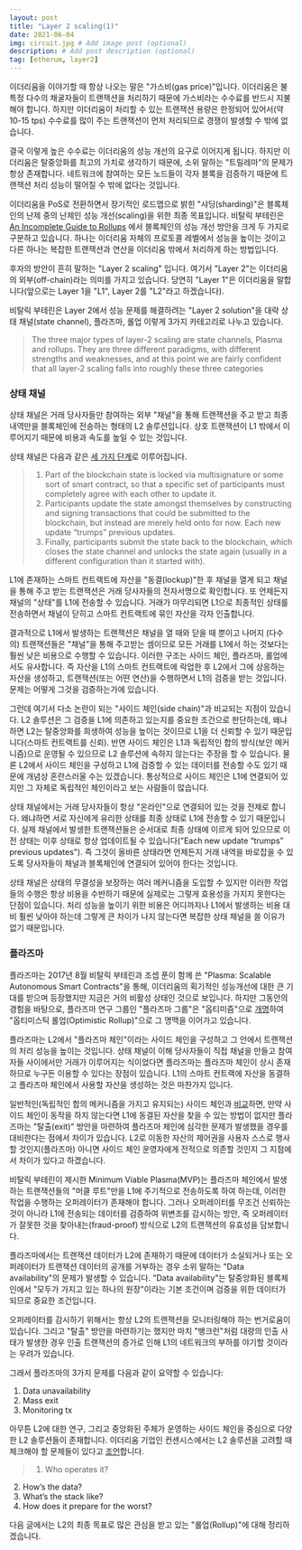 ```yaml
---
layout: post
title: "Layer 2 scaling(1)"
date: 2021-06-04
img: circuit.jpg # Add image post (optional)
description: # Add post description (optional)
tag: [etherum, layer2]
---
```


이더리움을 이야기할 때 항상 나오는 말은 "가스비(gas price)"입니다. 이더리움은 불특정 다수의 채굴자들이 트랜잭션을 처리하기 때문에 가스비라는 수수료를 반드시 지불해야 합니다. 하지만 이더리움이 처리할 수 있는 트랜잭션 용량은 한정되어 있어서(약 10-15 tps) 수수료를 많이 주는 트랜잭션이 먼저 처리되므로 경쟁이 발생할 수 밖에 없습니다.  

결국 이렇게 높은 수수료는 이더리움의 성능 개선의 요구로 이어지게 됩니다. 하지만 이더리움은 탈중앙화를 최고의 가치로 생각하기 때문에, 소위 말하는 "트릴레마"의 문제가 
항상 존재합니다. 네트워크에 참여하는 모든 노드들이 각자 블록을 검증하기 때문에 트랜잭션 처리 성능이 떨어질 수 밖에 없다는 것입니다.

이더리움을 PoS로 전환하면서 장기적인 로드맵으로 밝힌 "샤딩(sharding)"은 블록체인의 난제 중의 난제인 성능 개선(scaling)을 위한 최종 목표입니다. 비탈릭 부테린은 
[An Incomplete Guide to Rollups][guide_l2] 에서 블록체인의 성능 개선 방안을 크게 두 가지로 구분하고 있습니다. 하나는 이더리움 자체의 프로토콜 레벨에서 성능을 높이는 것이고 다른 하나는 복잡한 트랜잭션과 연산을 이더리움 밖에서 처리하게 하는 방법입니다.

후자의 방안이 흔히 말하는 "Layer 2 scaling" 입니다. 여기서 "Layer 2"는 이더리움의 외부(off-chain)라는 의미를 가지고 있습니다. 당연히 "Layer 1"은 이더리움을 말합니다(앞으로는 Layer 1을 "L1", Layer 2를 "L2"라고 하겠습니다).  

비탈릭 부테린은 Layer 2에서 성능 문제를 해결하려는 "Layer 2 solution"을 대략 상태 채널(state channel), 플라즈마, 롤업 이렇게 3가지 카테고리로 나누고 있습니다.

>The three major types of layer-2 scaling are state channels, Plasma and rollups. They are three different paradigms, with different strengths and weaknesses, and at this point we are fairly confident that all layer-2 scaling falls into roughly these three categories



### 상태 채널

상태 채널은 거래 당사자들만 참여하는 외부 "채널"을 통해 트랜잭션을 주고 받고 최종 내역만을 블록체인에 전송하는 형태의 L2 솔루션입니다. 
상호 트랜잭션이 L1 밖에서 이루어지기 때문에 비용과 속도를 높일 수 있는 것입니다.

상태 채널은 다음과 같은 [세 가지 단계][state_channel]로 이루어집니다.

>1. Part of the blockchain state is locked via multisignature or some sort of smart contract, so that a specific set of participants must completely agree with each other to update it.
>2. Participants update the state amongst themselves by constructing and signing transactions that could be submitted to the blockchain, but instead are merely held onto for now. Each new update “trumps” previous updates.
>3. Finally, participants submit the state back to the blockchain, which closes the state channel and unlocks the state again (usually in a different configuration than it started with).


L1에 존재하는 스마트 컨트랙트에 자산을 "동결(lockup)"한 후 채널을 열게 되고 채널을 통해 주고 받는 트랜잭션은 거래 당사자들의 전자서명으로 확인합니다. 또 언제든지 채널의 "상태"를 L1에 전송할 수 있습니다. 거래가 마무리되면 L1으로 최종적인 상태를 전송하면서 채널이 닫히고 스마트 컨트랙트에 묶인 자산을 각자 인출합니다.


결과적으로 L1에서 발생하는 트랜잭션은 채널을 열 때와 닫을 때 뿐이고 나머지 (다수의) 트랜잭션들은 "채널"을 통해 주고받는 셈이므로 모든 거래를 L1에서 하는 것보다는 훨씬 낮은 비용으로 수행할 수 있습니다. 이러한 구조는 사이드 체인, 플라즈마, 롤업에서도 유사합니다. 즉 자산을 L1의 스마트 컨트랙트에 락업한 후 L2에서 그에 상응하는 자산을 생성하고, 트랜잭션(또는 어떤 연산)을 수행하면서 L1의 검증을 받는 것입니다. 문제는 어떻게 그것을 검증하는가에 있습니다.

그런데 여기서 다소 논란이 되는 "사이드 체인(side chain)"과 비교되는 지점이 있습니다. L2 솔루션은 그 검증을 L1에 의존하고 있는지를 중요한 조건으로 판단하는데, 왜냐하면 L2는 탈중앙화를 희생하여 성능을 높이는 것이므로 L1을 더 신뢰할 수 있기 때문입니다(스마트 컨트랙트를 신뢰). 반면 사이드 체인은 L1과 독립적인 합의 방식(보안 메커니즘)으로 운영될 수 있으므로 L2 솔루션에 속하지 않는다는 주장을 할 수 있습니다. 물론 L2에서 사이드 체인을 구성하고 L1에 검증할 수 있는 데이터를 전송할 수도 있기 때문에 개념상 혼란스러울 수는 있겠습니다. 통상적으로 사이드 체인은 L1에 연결되어 있지만 그 자체로 독립적인 체인이라고 보는 사람들이 많습니다.

상태 채널에서는 거래 당사자들이 항상 "온라인"으로 연결되어 있는 것을 전제로 합니다. 왜냐하면 서로 자신에게 유리한 상태를 최종 상태로 L1에 전송할 수 있기 때문입니다. 실제 채널에서 발생한 트랜잭션들은 순서대로 최종 상태에 이르게 되어 있으므로 이전 상태는 이후 상태로 항상 업데이트될 수 있습니다("Each new update “trumps” previous updates"). 즉 그것이 올바른 상태라면 언제든지 거래 내역을 바로잡을 수 있도록 당사자들이 채널과 블록체인에 연결되어 있어야 한다는 것입니다. 

상태 채널은 상태의 무결성을 보장하는 여러 메커니즘을 도입할 수 있지만 이러한 작업들의 수행은 항상 비용을 수반하기 때문에 실제로는 그렇게 효용성을 가지지 못한다는 
단점이 있습니다. 처리 성능을 높이기 위한 비용은 어디까지나 L1에서 발생하는 비용 대비 훨씬 낮아야 하는데 그렇게 큰 차이가 나지 않는다면 
복잡한 상태 채널을 쓸 이유가 없기 때문입니다.


### 플라즈마  

플라즈마는 2017년 8월 비탈릭 부테린과 조셉 푼이 함께 쓴 "Plasma: Scalable Autonomous Smart Contracts"을 통해, 이더리움의 획기적인 성능개선에 대한 큰 기대를 받으며 등장했지만 지금은 거의 비활성 상태인 것으로 보입니다. 하지만 그동안의 경험을 바탕으로, 플라즈마 연구 그룹인 "플라즈마 그룹"은 "옵티미즘"으로 [개명](https://medium.com/ethereum-optimism/optimism-cd9bea61a3ee)하여 "옵티미스틱 롤업(Optimistic Rollup)"으로 그 명맥을 이어가고 있습니다.

플라즈마는 L2에서 "플라즈마 체인"이라는 사이드 체인을 구성하고 그 안에서 트랜잭션의 처리 성능을 높이는 것입니다. 상태 채널이 이해 당사자들이 직접 채널을 만들고 참여자들 사이에서만 거래가 이루어지는 식이었다면 플라즈마는 플라즈마 체인이 상시 존재하므로 누구든 이용할 수 있다는 장점이 있습니다. L1의 스마트 컨트랙에 자산을 동결하고 플라즈마 체인에서 사용할 자산을 생성하는 것은 마찬가지 입니다.  

일반적인(독립적인 합의 메커니즘을 가지고 유지되는) 사이드 체인과 [비교][plasma]하면, 만약 사이드 체인이 동작을 하지 않는다면 L1에 동결된 자산을 찾을 수 있는 방법이 없지만 플라즈마는 "탈출(exit)" 방안을 마련하여 플라즈마 체인에 심각한 문제가 발생했을 경우를 대비한다는 점에서 차이가 있습니다. L2로 이동한 자산의 제어권을 사용자 스스로 행사할 것인지(플라즈마) 아니면 사이드 체인 운영자에게 전적으로 의존할 것인지 그 지점에서 차이가 있다고 하겠습니다.

비탈릭 부테린이 제시한 Minimum Viable Plasma(MVP)는 플라즈마 체인에서 발생하는 트랜잭션들의 "머클 루트"만을 L1에 주기적으로 전송하도록 하여 하는데, 이러한 작업을 수행하는 오퍼레이터가 존재해야 합니다. 그러나 오퍼레이터를 무조건 신뢰하는 것이 아니라 L1에 전송되는 데이터를 검증하여 위변조를 감시하는 방안, 즉 오퍼레이터가 잘못한 것을 찾아내는(fraud-proof) 방식으로 L2의 트랜잭션의 유효성을 담보합니다. 

플라즈마에서는 트랜잭션 데이터가 L2에 존재하기 때문에 데이터가 소실되거나 또는 오퍼레이터가 트랜잭션 데이터의 공개를 거부하는 경우 소위 말하는 "Data availability"의 문제가 발생할 수 있습니다. "Data availability"는 탈중앙화된 블록체인에서 "모두가 가지고 있는 하나의 원장"이라는 기본 조건이며 검증을 위한 데이터가 되므로 중요한 조건입니다. 

오퍼레이터를 감시하기 위해서는 항상 L2의 트랜잭션을 모니터링해야 하는 번거로움이 있습니다. 그리고 "탈출" 방안을 마련하기는 했지만 마치 "뱅크런"처럼 대량의 인출 사태가 발생한 경우 인출 트랜잭션의 증가로 인해 L1의 네트워크의 부하를 야기할 것이라는 우려가 있습니다.

그래서 플라즈마의 3가지 문제를 다음과 같이 요약할 수 있습니다:

1. Data unavailability 
2. Mass exit
3. Monitoring tx

아무튼 L2에 대한 연구, 그리고 중앙화된 주체가 운영하는 사이드 체인을 중심으로 다양한 L2 솔루션들이 존재합니다. 이더리움 기업인 컨센시스에서는 L2 솔루션을 고려할 때 체크해야 할 문제들이 있다고 [조언][consensys]합니다.

>1. Who operates it?
2. How’s the data? 
3. What’s the stack like? 
4. How does it prepare for the worst?


다음 글에서는 L2의 최종 목표로 많은 관심을 받고 있는 "롤업(Rollup)"에 대해 정리하겠습니다.


[guide_l2]: https://vitalik.ca/general/2021/01/05/rollup.html
[state_channel]: https://hackernoon.com/difference-between-sidechains-and-state-channels-2f5dfbd10707
[plasma]: https://docs.plasma.group/en/latest/src/plasma/sidechains.html
[consensys]: https://consensys.net/blog/blockchain-explained/four-questions-to-judge-any-layer-2-scaling-solution/